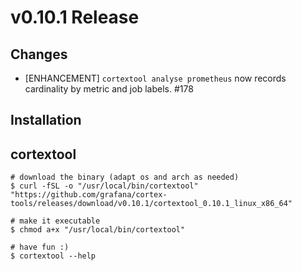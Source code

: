 # v0.10.1 Release

## Changes

* [ENHANCEMENT] `cortextool analyse prometheus` now records cardinality by metric and job labels. #178

## Installation

## cortextool

```console
# download the binary (adapt os and arch as needed)
$ curl -fSL -o "/usr/local/bin/cortextool" "https://github.com/grafana/cortex-tools/releases/download/v0.10.1/cortextool_0.10.1_linux_x86_64"

# make it executable
$ chmod a+x "/usr/local/bin/cortextool"

# have fun :)
$ cortextool --help
```
